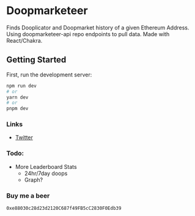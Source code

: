 # Doopmarketeer

Finds Dooplicator and Doopmarket history of a given Ethereum Address. Using doopmarketeer-api repo endpoints to pull data. Made with React/Chakra.

## Getting Started

First, run the development server:

```bash
npm run dev
# or
yarn dev
# or
pnpm dev
```

### Links

- [Twitter](https://github.com/slowshi/doopmarketeer-api)

### Todo:

- More Leaderboard Stats
  - 24hr/7day doops
  - Graph?

### Buy me a beer

```bash
0xe88030c28d23d2120C687f49FB5cC2830F0Edb39
```
